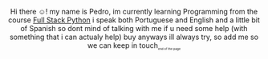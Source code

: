 <body>
  <header>
    <p>Hi there ☺! my name is Pedro, im currently learning Programming from the course <a href="https://ebaconline.com.br/full-stack-python">Full Stack Python</a> i speak both Portuguese and English and a little bit of Spanish so dont mind of talking with me if u need some help (with something that i can actualy help) buy anyways ill always try, so add me so we can keep in touch<sub style="font-size: 6px;">end of the page</sub></p>
  
  
  </header>


</body>
